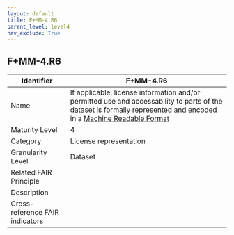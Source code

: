 ```yaml
---
layout: default
title: F+MM-4.R6
parent_level: level4
nav_exclude: True
---
```


## F+MM-4.R6

| Identifier | F+MM-4.R6 |
| --------- | -----------|
| Name | If applicable, license information and/or permitted use and accessability to parts of the dataset is formally represented and encoded in a [Machine Readable Format](https://fairplus.github.io/Data-Maturity/docs/Glossary/#machine-readable-format) |
| Maturity Level | 4 |
| Category | License representation |
| Granularity Level | Dataset |
| Related FAIR Principle | |
| Description | |
| Cross-reference FAIR indicators | |
